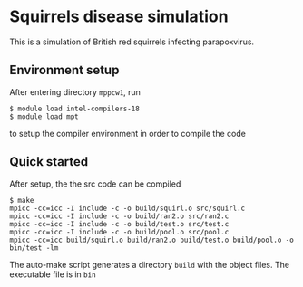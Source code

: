 # Squirrels disease simulation

This is a simulation of British red squirrels infecting parapoxvirus. 

## Environment setup

After entering directory `mppcw1`, run
```$xslt
$ module load intel-compilers-18
$ module load mpt
```
to setup the compiler environment in order to compile the code

## Quick started

After setup, the the src code can be compiled

```
$ make
mpicc -cc=icc -I include -c -o build/squirl.o src/squirl.c
mpicc -cc=icc -I include -c -o build/ran2.o src/ran2.c
mpicc -cc=icc -I include -c -o build/test.o src/test.c
mpicc -cc=icc -I include -c -o build/pool.o src/pool.c
mpicc -cc=icc build/squirl.o build/ran2.o build/test.o build/pool.o -o bin/test -lm
```

The auto-make script generates a directory `build` with the object files. The executable file is in `bin`
